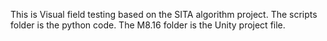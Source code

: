 This is Visual field testing based on the SITA algorithm project. The scripts folder is the python code. The M8.16 folder is the Unity project file.
